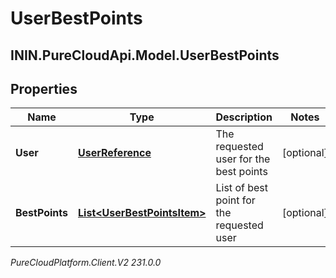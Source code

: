 # UserBestPoints

## ININ.PureCloudApi.Model.UserBestPoints

## Properties

|Name | Type | Description | Notes|
|------------ | ------------- | ------------- | -------------|
| **User** | [**UserReference**](UserReference) | The requested user for the best points | [optional] |
| **BestPoints** | [**List&lt;UserBestPointsItem&gt;**](UserBestPointsItem) | List of best point for the requested user | [optional] |



_PureCloudPlatform.Client.V2 231.0.0_
